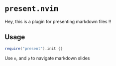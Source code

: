 # `present.nvim`

Hey, this is a plugin for presenting markdown files !!

## Usage

```lua
require("present").init {}
```

Use `n`, and `p` to navigate markdown slides
